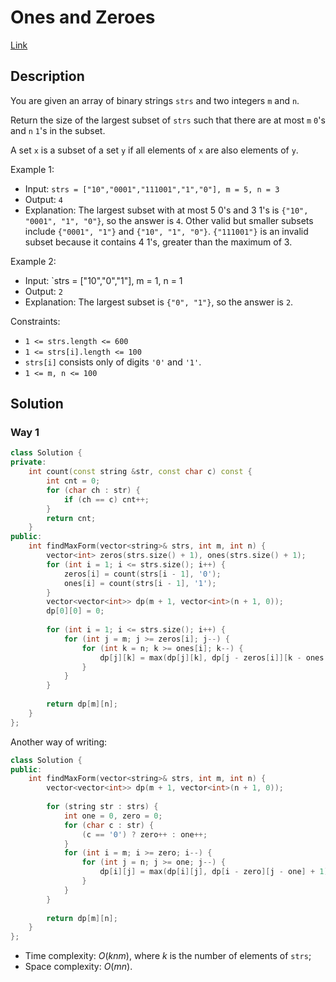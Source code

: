 # Ones and Zeroes

[Link](https://leetcode.com/problems/ones-and-zeroes/description/)

## Description

You are given an array of binary strings `strs` and two integers `m` and `n`.

Return the size of the largest subset of `strs` such that there are at most `m` `0`'s and `n` `1`'s in the subset.

A set `x` is a subset of a set `y` if all elements of `x` are also elements of `y`.

Example 1:

- Input: `strs = ["10","0001","111001","1","0"], m = 5, n = 3`
- Output: `4`
- Explanation: The largest subset with at most 5 0's and 3 1's is `{"10", "0001", "1", "0"}`, so the answer is `4`. Other valid but smaller subsets include `{"0001", "1"}` and `{"10", "1", "0"}`. `{"111001"}` is an invalid subset because it contains 4 1's, greater than the maximum of 3.

Example 2:

- Input: `strs = ["10","0","1"], m = 1, n = 1
- Output: `2`
- Explanation: The largest subset is `{"0", "1"}`, so the answer is `2`.

Constraints:

- `1 <= strs.length <= 600`
- `1 <= strs[i].length <= 100`
- `strs[i]` consists only of digits `'0'` and `'1'`.
- `1 <= m, n <= 100`

## Solution

### Way 1

```C++
class Solution {
private:
    int count(const string &str, const char c) const {
        int cnt = 0;
        for (char ch : str) {
            if (ch == c) cnt++;
        }
        return cnt;
    }
public:
    int findMaxForm(vector<string>& strs, int m, int n) {
        vector<int> zeros(strs.size() + 1), ones(strs.size() + 1);
        for (int i = 1; i <= strs.size(); i++) {
            zeros[i] = count(strs[i - 1], '0');
            ones[i] = count(strs[i - 1], '1');
        }
        vector<vector<int>> dp(m + 1, vector<int>(n + 1, 0));
        dp[0][0] = 0;
        
        for (int i = 1; i <= strs.size(); i++) {
            for (int j = m; j >= zeros[i]; j--) {
                for (int k = n; k >= ones[i]; k--) {
                    dp[j][k] = max(dp[j][k], dp[j - zeros[i]][k - ones[i]] + 1);
                }
            }
        }
        
        return dp[m][n];
    }
};
```

Another way of writing:

```C++
class Solution {
public:
    int findMaxForm(vector<string>& strs, int m, int n) {
        vector<vector<int>> dp(m + 1, vector<int>(n + 1, 0));
        
        for (string str : strs) {
            int one = 0, zero = 0;
            for (char c : str) {
                (c == '0') ? zero++ : one++;
            }
            for (int i = m; i >= zero; i--) {
                for (int j = n; j >= one; j--) {
                    dp[i][j] = max(dp[i][j], dp[i - zero][j - one] + 1);
                }
            }
        }
        
        return dp[m][n];
    }
};
```

- Time complexity: $O(knm)$, where $k$ is the number of elements of `strs`;
- Space complexity: $O(mn)$.
